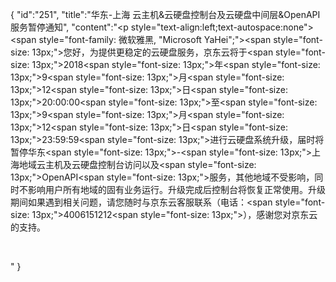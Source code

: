 {
	"id":"251",
	"title":"华东-上海 云主机&云硬盘控制台及云硬盘中间层&OpenAPI服务暂停通知",
	"content":"<p style=\"text-align:left;text-autospace:none\"><span style=\"font-family: 微软雅黑, &quot;Microsoft YaHei&quot;;\"><span style=\"font-size: 13px;\">您好，为提供更稳定的云硬盘服务，京东云将于</span><span style=\"font-size: 13px;\">2018</span><span style=\"font-size: 13px;\">年</span><span style=\"font-size: 13px;\">9</span><span style=\"font-size: 13px;\">月</span><span style=\"font-size: 13px;\">12</span><span style=\"font-size: 13px;\">日</span><span style=\"font-size: 13px;\">20:00:00</span><span style=\"font-size: 13px;\">至</span><span style=\"font-size: 13px;\">9</span><span style=\"font-size: 13px;\">月</span><span style=\"font-size: 13px;\">12</span><span style=\"font-size: 13px;\">日</span><span style=\"font-size: 13px;\">23:59:59</span><span style=\"font-size: 13px;\">进行云硬盘系统升级，届时将暂停华东</span><span style=\"font-size: 13px;\">-</span><span style=\"font-size: 13px;\">上海地域云主机及云硬盘控制台访问以及</span><span style=\"font-size: 13px;\">OpenAPI</span><span style=\"font-size: 13px;\">服务，其他地域不受影响，同时不影响用户所有地域的固有业务运行。升级完成后控制台将恢复正常使用。升级期间如果遇到相关问题，请您随时与京东云客服联系（电话：</span><span style=\"font-size: 13px;\">4006151212</span><span style=\"font-size: 13px;\">），感谢您对京东云的支持。</span></span></p><p><br/></p>"
}